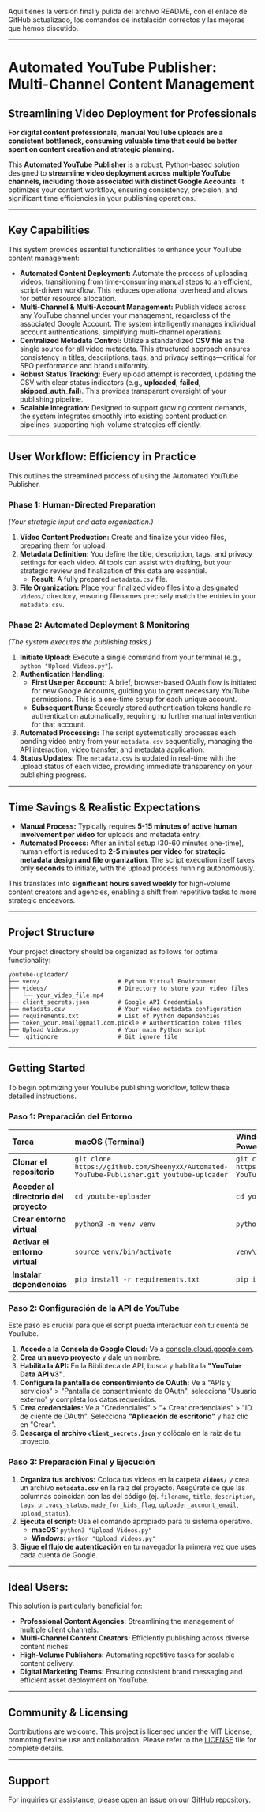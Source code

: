 Aquí tienes la versión final y pulida del archivo README, con el enlace de GitHub actualizado, los comandos de instalación correctos y las mejoras que hemos discutido.

-----

# **Automated YouTube Publisher: Multi-Channel Content Management**

## **Streamlining Video Deployment for Professionals**

[](https://www.python.org/)
[](https://opensource.org/licenses/MIT)
[](https://www.google.com/search?q=https://github.com/SheenyxX/Automated-YouTube-Publisher/stargazers)

**For digital content professionals, manual YouTube uploads are a consistent bottleneck, consuming valuable time that could be better spent on content creation and strategic planning.**

This **Automated YouTube Publisher** is a robust, Python-based solution designed to **streamline video deployment across multiple YouTube channels, including those associated with distinct Google Accounts**. It optimizes your content workflow, ensuring consistency, precision, and significant time efficiencies in your publishing operations.

-----

## **Key Capabilities**

This system provides essential functionalities to enhance your YouTube content management:

  * **Automated Content Deployment:** Automate the process of uploading videos, transitioning from time-consuming manual steps to an efficient, script-driven workflow. This reduces operational overhead and allows for better resource allocation.
  * **Multi-Channel & Multi-Account Management:** Publish videos across any YouTube channel under your management, regardless of the associated Google Account. The system intelligently manages individual account authentications, simplifying multi-channel operations.
  * **Centralized Metadata Control:** Utilize a standardized **CSV file** as the single source for all video metadata. This structured approach ensures consistency in titles, descriptions, tags, and privacy settings—critical for SEO performance and brand uniformity.
  * **Robust Status Tracking:** Every upload attempt is recorded, updating the CSV with clear status indicators (e.g., **uploaded**, **failed**, **skipped\_auth\_fail**). This provides transparent oversight of your publishing pipeline.
  * **Scalable Integration:** Designed to support growing content demands, the system integrates smoothly into existing content production pipelines, supporting high-volume strategies efficiently.

-----

## **User Workflow: Efficiency in Practice**

This outlines the streamlined process of using the Automated YouTube Publisher.

### **Phase 1: Human-Directed Preparation**

*(Your strategic input and data organization.)*

1.  **Video Content Production:** Create and finalize your video files, preparing them for upload.
2.  **Metadata Definition:** You define the title, description, tags, and privacy settings for each video. AI tools can assist with drafting, but your strategic review and finalization of this data are essential.
      * **Result:** A fully prepared `metadata.csv` file.
3.  **File Organization:** Place your finalized video files into a designated `videos/` directory, ensuring filenames precisely match the entries in your `metadata.csv`.

### **Phase 2: Automated Deployment & Monitoring**

*(The system executes the publishing tasks.)*

1.  **Initiate Upload:** Execute a single command from your terminal (e.g., `python "Upload Videos.py"`).
2.  **Authentication Handling:**
      * **First Use per Account:** A brief, browser-based OAuth flow is initiated for new Google Accounts, guiding you to grant necessary YouTube permissions. This is a one-time setup for each unique account.
      * **Subsequent Runs:** Securely stored authentication tokens handle re-authentication automatically, requiring no further manual intervention for that account.
3.  **Automated Processing:** The script systematically processes each pending video entry from your `metadata.csv` sequentially, managing the API interaction, video transfer, and metadata application.
4.  **Status Updates:** The `metadata.csv` is updated in real-time with the upload status of each video, providing immediate transparency on your publishing progress.

-----

## **Time Savings & Realistic Expectations**

  * **Manual Process:** Typically requires **5-15 minutes of active human involvement per video** for uploads and metadata entry.
  * **Automated Process:** After an initial setup (30-60 minutes one-time), human effort is reduced to **2-5 minutes per video for strategic metadata design and file organization**. The script execution itself takes only **seconds** to initiate, with the upload process running autonomously.

This translates into **significant hours saved weekly** for high-volume content creators and agencies, enabling a shift from repetitive tasks to more strategic endeavors.

-----

## **Project Structure**

Your project directory should be organized as follows for optimal functionality:

```
youtube-uploader/
├── venv/                      # Python Virtual Environment
├── videos/                    # Directory to store your video files
│   └── your_video_file.mp4
├── client_secrets.json        # Google API Credentials
├── metadata.csv               # Your video metadata configuration
├── requirements.txt           # List of Python dependencies
├── token_your.email@gmail.com.pickle # Authentication token files
├── Upload Videos.py           # Your main Python script
└── .gitignore                 # Git ignore file
```

-----

## **Getting Started**

To begin optimizing your YouTube publishing workflow, follow these detailed instructions.

### **Paso 1: Preparación del Entorno**

| Tarea | macOS (Terminal) | Windows (Símbolo del sistema o PowerShell) |
| :--- | :--- | :--- |
| **Clonar el repositorio** | `git clone https://github.com/SheenyxX/Automated-YouTube-Publisher.git youtube-uploader` | `git clone https://github.com/SheenyxX/Automated-YouTube-Publisher.git youtube-uploader` |
| **Acceder al directorio del proyecto** | `cd youtube-uploader` | `cd youtube-uploader` |
| **Crear entorno virtual** | `python3 -m venv venv` | `python -m venv venv` |
| **Activar el entorno virtual** | `source venv/bin/activate` | `venv\Scripts\activate` |
| **Instalar dependencias** | `pip install -r requirements.txt` | `pip install -r requirements.txt` |

### **Paso 2: Configuración de la API de YouTube**

Este paso es crucial para que el script pueda interactuar con tu cuenta de YouTube.

1.  **Accede a la Consola de Google Cloud:** Ve a [console.cloud.google.com](https://console.cloud.google.com/).
2.  **Crea un nuevo proyecto** y dale un nombre.
3.  **Habilita la API:** En la Biblioteca de API, busca y habilita la **"YouTube Data API v3"**.
4.  **Configura la pantalla de consentimiento de OAuth:** Ve a "APIs y servicios" \> "Pantalla de consentimiento de OAuth", selecciona "Usuario externo" y completa los datos requeridos.
5.  **Crea credenciales:** Ve a "Credenciales" \> "+ Crear credenciales" \> "ID de cliente de OAuth". Selecciona **"Aplicación de escritorio"** y haz clic en "Crear".
6.  **Descarga el archivo `client_secrets.json`** y colócalo en la raíz de tu proyecto.

### **Paso 3: Preparación Final y Ejecución**

1.  **Organiza tus archivos:** Coloca tus videos en la carpeta **`videos/`** y crea un archivo **`metadata.csv`** en la raíz del proyecto. Asegúrate de que las columnas coincidan con las del código (ej. `filename`, `title`, `description`, `tags`, `privacy_status`, `made_for_kids_flag`, `uploader_account_email`, `upload_status`).
2.  **Ejecuta el script:** Usa el comando apropiado para tu sistema operativo.
      * **macOS:** `python3 "Upload Videos.py"`
      * **Windows:** `python "Upload Videos.py"`
3.  **Sigue el flujo de autenticación** en tu navegador la primera vez que uses cada cuenta de Google.

-----

## **Ideal Users:**

This solution is particularly beneficial for:

  * **Professional Content Agencies:** Streamlining the management of multiple client channels.
  * **Multi-Channel Content Creators:** Efficiently publishing across diverse content niches.
  * **High-Volume Publishers:** Automating repetitive tasks for scalable content delivery.
  * **Digital Marketing Teams:** Ensuring consistent brand messaging and efficient asset deployment on YouTube.

-----

## **Community & Licensing**

Contributions are welcome. This project is licensed under the MIT License, promoting flexible use and collaboration. Please refer to the [LICENSE](https://www.google.com/search?q=https://github.com/SheenyxX/Automated-YouTube-Publisher/blob/main/LICENSE) file for complete details.

-----

## **Support**

For inquiries or assistance, please open an issue on our GitHub repository.
